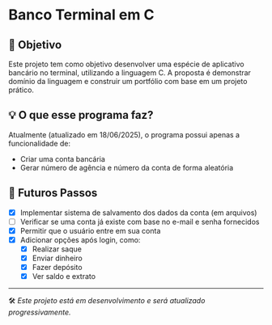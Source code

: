 # Banco Terminal em C

## 🎯 Objetivo

Este projeto tem como objetivo desenvolver uma espécie de aplicativo bancário no terminal, utilizando a linguagem C. A proposta é demonstrar domínio da linguagem e construir um portfólio com base em um projeto prático.

## 💡 O que esse programa faz?

Atualmente (atualizado em 18/06/2025), o programa possui apenas a funcionalidade de:

- Criar uma conta bancária
- Gerar número de agência e número da conta de forma aleatória

## 🔧 Futuros Passos

- [X] Implementar sistema de salvamento dos dados da conta (em arquivos)
- [ ] Verificar se uma conta já existe com base no e-mail e senha fornecidos
- [X] Permitir que o usuário entre em sua conta
- [X] Adicionar opções após login, como:
  - [X] Realizar saque
  - [X] Enviar dinheiro
  - [X] Fazer depósito
  - [X] Ver saldo e extrato

---

🛠️ *Este projeto está em desenvolvimento e será atualizado progressivamente.*
